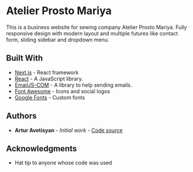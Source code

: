 # Atelier Prosto Mariya

This is a business website for sewing company Atelier Prosto Mariya.
Fully responsive design with modern layout and multiple futures like contact form, sliding sidebar and dropdown menu.

## Built With

-  [Next.js](https://nextjs.org/docs/getting-started) - React framework
-  [React](https://reactjs.org/docs/getting-started.html) - A JavaScript library.
-  [EmailJS-COM](https://www.emailjs.com/docs/) - A library to help sending emails.
-  [Font Awesome](https://fontawesome.com/how-to-use/on-the-web/referencing-icons/basic-use) - Icons and social logos
-  [Google Fonts](https://fonts.google.com/) - Custom fonts

## Authors

-  **Artur Avetisyan** - _Initial work_ - [Code source](https://github.com/aavetisyanIT/Atelier-Prosto-Mariya)

## Acknowledgments

-  Hat tip to anyone whose code was used
